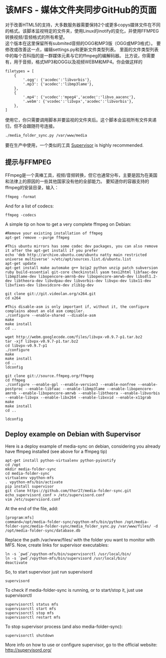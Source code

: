 该MFS - 媒体文件夹同步GitHub的页面
=======================================

对于改善HTML5的支持，大多数服务器需要保持2个或更多copys媒体文件在不同的格式。该脚本监视特定的文件夹，使用Linux的inotify的变化，并使用FFMPEG转换视频/音频格式的所有希望。
<BR/>
这个版本在这里保留所有submited音频的OGG和MP3版（OGG或MP3格式）。
要修改或改善这一点，编辑settings.py和更新文件类型列表。
里面的文件类型列表中的每个百科指的是一群媒体元素与它的ffmpeg的编解码器。
比方说，你需要有，用于音频，格式MP3和OGG以及视频WEBM和MP4。你会做这样的
```
filetypes = [
    {
        '.ogg': {'acodec':'libvorbis'},
        '.mp3': {'acodec':'libmp3lame'},
    },
    {
        '.mp4': {'vcodec':'mpeg4','acodec':'libvo_aacenc'},
        '.webm': {'vcodec':'libvpx','acodec':'libvorbis'},
    },
]
```
使用它，你只需要调用脚本并要监视的文件夹后。这个脚本会监视所有文件夹递归，但不会跟随符号连接。
```
./media_folder_sync.py /var/www/media
```

要在生产中使用，一个类似的工具 <a href="http://supervisord.org/">Supervisor</a> is highly recommended.

提示与FFMPEG
----------------
FFmpeg是一个真棒工具，视频/音频转换，但它也通常分布，主要是因为在美国和法律上的原因的一些其他国家没有他的全部能力。
要知道你的容器支持的ffmpeg的安装目录，输入：

```
ffmpeg -format
```
And for a list of codecs:
```
ffmpeg -codecs
```
A simple tip on how to get a very complete ffmpeg on Debian:
```
#Remove your existing installation of ffmpeg
apt-get remove --purge ffmpeg 

#This ubuntu mirrors has some codec dev packages, you can also remove it after the apt-get install if you prefer
echo 'deb http://archive.ubuntu.com/ubuntu natty main restricted universe multiverse' >/etc/apt/sources.list.d/ubuntu.list
apt-get update
apt-get install make automake g++ bzip2 python unzip patch subversion ruby build-essential git-core checkinstall yasm texi2html libfaac-dev libmp3lame-dev libopencore-amrnb-dev libopencore-amrwb-dev libsdl1.2-dev libtheora-dev libvdpau-dev libvorbis-dev libvpx-dev libx11-dev libxfixes-dev libxvidcore-dev zlib1g-dev

git clone git://git.videolan.org/x264.git
cd x264

#This disable-asm is only important if, without it, the configure complains about an old asm compiler.
./configure --enable-shared --disable-asm 
make
make install
cd ..

wget http://webm.googlecode.com/files/libvpx-v0.9.7-p1.tar.bz2
tar -xjf libvpx-v0.9.7-p1.tar.bz2
cd libvpx-v0.9.7-p1
./configure
make
make install
cd ..
ldconfig

git clone git://source.ffmpeg.org/ffmpeg
cd ffmpeg
./configure --enable-gpl --enable-version3 --enable-nonfree --enable-postproc --enable-libfaac --enable-libmp3lame --enable-libopencore-amrnb --enable-libopencore-amrwb --enable-libtheora --enable-libvorbis --enable-libvpx --enable-libx264 --enable-libxvid --enable-x11grab
make
make install
cd ..

ldconfig
```

Deploy example on Debian with Supervisor
----------------------------------------
Here is a deploy example of media-sync on debian, considering you already have ffmpeg installed (see above for a ffmpeg tip)
```
apt-get install python-virtualenv python-pyinotify
cd /opt
mkdir media-folder-sync
cd media-folder-sync
virtualenv vpython-mfs
. vpython-mfs/bin/activate
pip install supervisor
git clone https://github.com/thor27/media-folder-sync.git
echo_supervisord_conf > /etc/supervisord.conf
vim /etc/supervisord.conf
```
At the end of the file, add:
```
[program:mfs]
command=/opt/media-folder-sync/vpython-mfs/bin/python /opt/media-folder-sync/media-folder-sync/media_folder_sync.py /var/www/files/ -d /opt/media-folder-sync/database.db
```
Replace the path /var/www/files/ with the folder you want to monitor with MFS.
Now, create links for supervisor executables:
```
ln -s `pwd`/vpython-mfs/bin/supervisorctl /usr/local/bin/
ln -s `pwd`/vpython-mfs/bin/supervisord /usr/local/bin/
deactivate
```
So, to start supervisor just run supervisord
```
supervisord
```
To check if media-folder-sync is running, or to start/stop it, just use supervisorctl
```
supervisorctl status mfs
supervisorctl start mfs
supervisorctl stop mfs
supervisorctl restart mfs
```
To stop supervisor process (and also media-folder-sync):
```
supervisorctl shutdown
```
More info on how to use or configure supervisor, go to the official website: <a href="http://supervisord.org/">http://supervisord.org/</a>
